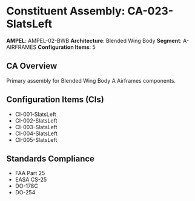 # Constituent Assembly: CA-023-SlatsLeft

**AMPEL**: AMPEL-02-BWB
**Architecture**: Blended Wing Body
**Segment**: A-AIRFRAMES
**Configuration Items**: 5

## CA Overview
Primary assembly for Blended Wing Body A Airframes components.

## Configuration Items (CIs)
- CI-001-SlatsLeft
- CI-002-SlatsLeft
- CI-003-SlatsLeft
- CI-004-SlatsLeft
- CI-005-SlatsLeft

## Standards Compliance
- FAA Part 25
- EASA CS-25
- DO-178C
- DO-254

